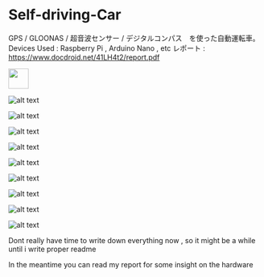 # Self-driving-Car
GPS / GLOONAS / 超音波センサー / デジタルコンパス　を使った自動運転車。
Devices Used : Raspberry Pi , Arduino Nano , etc 
レポート :  https://www.docdroid.net/41LH4t2/report.pdf

<img src="https://media.giphy.com/media/1jl0KK8BKYswvnP9v6/giphy.gif" width="40" height="40" />

![alt text](https://media.giphy.com/media/1jl0KK8BKYswvnP9v6/giphy.gif)

![alt text](https://i.imgur.com/CHn5khr.jpg)

![alt text](https://i.imgur.com/koDG4cq.png)

![alt text](https://i.imgur.com/aj91Yrd.jpg) 

![alt text](https://i.imgur.com/2ZZ6fFv.jpg)

![alt text](https://i.imgur.com/dEF7LYh.jpg)

![alt text](https://i.imgur.com/RodWqA0.jpg)

![alt text](https://i.imgur.com/JuGyrGo.jpg)

![alt text](https://i.imgur.com/ugVfOMD.jpg)


Dont really have time to write down everything now , so it might be a while until i write proper readme

In the meantime you can read my report for some insight on the hardware 



